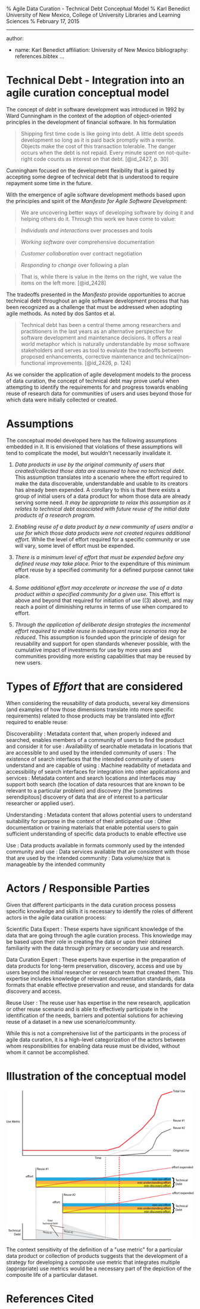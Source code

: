 % Agile Data Curation - Technical Debt Conceptual Model
% Karl Benedict\
University of New Mexico, College of University Libraries and Learning Sciences
% February 17, 2015

---
author:
- name: Karl Benedict
  affiliation: University of New Mexico
bibliography: references.bibtex
...

# Technical Debt - Integration into an agile curation conceptual model

The concept of *debt* in software development was introduced in 1992 by Ward Cunningham  in the context of the adoption of object-oriented principles in the development of financial software. In his formulation

> Shipping first time code is like going into debt. A little debt speeds development so long as it is paid back promptly with a rewrite. Objects make the cost of this transaction tolerable. The danger occurs when the debt is not repaid. Every minute spent on not-quite-right code counts as interest on that debt. [@id_2427, p. 30]

Cunningham focused on the development flexibility that is gained by accepting some degree of technical debt that is understood to require repayment some time in the future.

With the emergence of agile software development methods based upon the principles and spirit of the *Manifesto for Agile Software Development*:

> We are uncovering better ways of developing
> software by doing it and helping others do it.
> Through this work we have come to value:

> *Individuals and interactions* over processes and tools

> *Working software* over comprehensive documentation

> *Customer collaboration* over contract negotiation

> *Responding to change* over following a plan

> That is, while there is value in the items on
> the right, we value the items on the left more. [@id_2428]

The tradeoffs presented in the *Manifesto* provide opportunities to accrue technical debt throughout an agile software development process that has been recognized as a challenge that must be addressed when adopting agile methods. As noted by dos Santos et al.

> Technical debt has been a central theme among researchers and practitioners in the last years as an alternative perspective for software development and maintenance decisions. It offers a real world metaphor which is naturally understandable by mose software stakeholders and serves as tool to evaluate the tradeoffs between proposed enhancements, corrective maintenance and technical/non-functional improvements.  [@id_2426, p. 124]

As we consider the application of agile development models to the process of data curation, the concept of technical debt may prove useful when attempting to identify the requirements for and progress towards enabling reuse of research data for communities of users and uses beyond those for which data were initially collected or created. 

# Assumptions

The conceptual model developed here has the following assumptions embedded in it. It is envisioned that violations of these assumptions will tend to complicate the model, but wouldn't necessarily invalidate it. 

1. *Data products in use by the original community of users that created/collected those data are assumed to have no technical debt.* This assumption translates into a scenario where the effort required to make the data discoverable, understandable and usable to its creators has already been expended. A corollary to this is that there exists a group of initial users of a data product for whom those data are already serving some need. *It may be appropriate to relax this assumption as it relates to technical debt associated with future reuse of the initial data products of a research program*. 

2. *Enabling reuse of a data product by a new community of users and/or a use for which those data products were not created requires additional effort.* While the level of effort required for a specific community or use will vary, some level of effort must be expended. 

3. *There is a minimum level of effort that must be expended before any defined reuse may take place.* Prior to the expenditure of this minimum effort reuse by a specified community for a defined purpose cannot take place. 

4. *Some additional effort may accelerate or increase the use of a data product within a specified community for a given use.* This effort is above and beyond that required for initiation of use ((3) above), and may reach a point of diminishing returns in terms of use when compared to effort. 

5. *Through the application of deliberate design strategies the incremental effort required to enable reuse in subsequent reuse scenarios may be reduced*. This assumption is founded upon the principle of design for reusability and support for open standards whenever possible, with the cumulative impact of investments for use by more uses and communities providing more existing capabilities that may be reused by new users. 


# Types of *Effort* that are considered

When considering the reusability of data products, several key dimensions (and examples of how those dimensions translate into more specific requirements) related to those products may be translated into *effort* required to enable reuse:

Discoverability
:    Metadata content that, when properly indexed and searched, enables members of a community of users to find the product and consider it for use
:    Availability of searchable metadata in locations that are accessible to and used by the intended community of users
:    The existence of search interfaces that the intended community of users understand and are capable of using
:    Machine readability of metadata and accessibility of search interfaces for integration into other applications and services
:    Metadata content and search locations and interfaces may support both search (the location of data resources that are known to be relevant to a particular problem) and discovery (the [sometimes serendipitous] discovery of data that are of interest to a particular researcher or applied user). 

Understanding
:    Metadata content that allows potential users to understand suitability for purpose in the context of their anticipated use
:    Other documentation or training materials that enable potential users to gain sufficient understanding of specific data products to enable effective use

Use
:    Data products available in formats commonly used by the intended community and use
:    Data services available that are consistent with those that are used by the intended community
:    Data volume/size that is manageable by the intended community

# Actors / Responsible Parties

Given that different participants in the data curation process possess specific knowledge and skills it is necessary to identify the roles of different actors in the agile data curation process:

Scientific Data Expert
:   These experts have significant knowledge of the data that are going through the agile curation process. This knowledge may be based upon their role in creating the data or upon their obtained familiarity with the data through primary or secondary use and research. 

Data Curation Expert
:   These experts have expertise in the preparation of data products for long-term preservation, discovery, access and use by users beyond the initial researcher or research team that created them. This expertise includes knowledge of relevant documentation standards, data formats that enable effective preservation and reuse, and standards for data discovery and access.

Reuse User
:   The reuse user has expertise in the new research, application or other reuse scenario and is able to effectively participate in the identification of the needs, barriers and potential solutions for achieving reuse of a dataset in a new use scenario/community. 

While this is not a comprehensive list of the participants in the process of agile data curation, it is a high-level categorization of the actors between whom responsibilities for enabling data reuse must be divided, without whom it cannot be accomplished.  


# Illustration of the conceptual model

![Technical Debt Illustration - the *use metric* defined in the plot(s) will vary by use scenario, but may include: number of downloads, volume downloaded, number of individual users, number of service requests, number of dataset  citations, number of active API keys,  etc. ](images/TechnicalDebt.png)

The context sensitivity of the definition of a "use metric" for a particular data product or collection of products suggests that the development of a strategy for developing a composite use metric that integrates multiple (appropriate) use metrics would be a necessary part of the depiction of the composite life of a particular dataset. 


# References Cited

&nbsp;